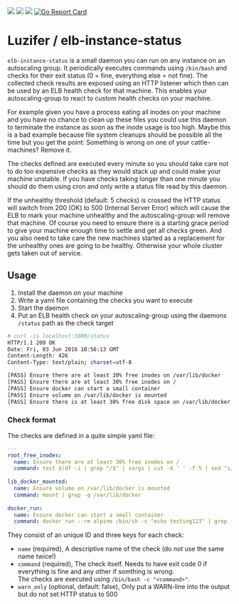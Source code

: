 ![](https://badges.fyi/github/license/Luzifer/elb-instance-status)
![](https://badges.fyi/github/latest-release/Luzifer/elb-instance-status)
![](https://badges.fyi/github/downloads/Luzifer/elb-instance-status)
[![Go Report Card](https://goreportcard.com/badge/github.com/Luzifer/elb-instance-status)](https://goreportcard.com/report/github.com/Luzifer/elb-instance-status)

# Luzifer / elb-instance-status

`elb-instance-status` is a small daemon you can run on any instance on an autoscaling group. It periodically executes commands using `/bin/bash` and checks for their exit status (0 = fine, everything else = not fine). The collected check results are exposed using an HTTP listener which then can be used by an ELB health check for that machine. This enables your autoscaling-group to react to custom health checks on your machine.

For example given you have a process eating all inodes on your machine and you have no chance to clean up these files you could use this daemon to terminate the instance as soon as the inode usage is too high. Maybe this is a bad example because file system cleanups should be possible all the time but you get the point: Something is wrong on one of your cattle-machines? Remove it.

The checks defined are executed every minute so you should take care not to do too expensive checks as they would stack up and could make your machine unstable. If you have checks taking longer than one minute you should do them using cron and only write a status file read by this daemon.

If the unhealthy threshold (default: 5 checks) is crossed the HTTP status will switch from 200 (OK) to 500 (Internal Server Error) which will cause the ELB to mark your machine unhealthy and the autoscaling-group will remove that machine. Of course you need to ensure there is a starting grace period to give your machine enough time to settle and get all checks green. And you also need to take care the new machines started as a replacement for the unhealthy ones are going to be healthy. Otherwise your whole cluster gets taken out of service.

## Usage

1. Install the daemon on your machine
2. Write a yaml file containing the checks you want to execute
3. Start the daemon
4. Put an ELB health check on your autoscaling-group using the daemons `/status` path as the check target

```bash
# curl -is localhost:3000/status
HTTP/1.1 200 OK
Date: Fri, 03 Jun 2016 10:56:13 GMT
Content-Length: 426
Content-Type: text/plain; charset=utf-8

[PASS] Ensure there are at least 30% free inodes on /var/lib/docker
[PASS] Ensure there are at least 30% free inodes on /
[PASS] Ensure docker can start a small container
[PASS] Ensure volume on /var/lib/docker is mounted
[PASS] Ensure there is at least 30% free disk space on /var/lib/docker
```

### Check format

The checks are defined in a quite simple yaml file:

```yaml
---
root_free_inodes:
  name: Ensure there are at least 30% free inodes on /
  command: test $(df -i | grep "/$" | xargs | cut -d ' ' -f 5 | sed "s/%//") -lt 70
 
lib_docker_mounted:
  name: Ensure volume on /var/lib/docker is mounted
  command: mount | grep -q /var/lib/docker
 
docker_run:
  name: Ensure docker can start a small container
  command: docker run --rm alpine /bin/sh -c "echo testing123" | grep -q testing123
```

They consist of an unique ID and three keys for each check:

- `name` (required), A descriptive name of the check (do *not* use the same name twice!)
- `command` (required), The check itself. Needs to have exit code 0 if everything is fine and any other if somthing is wrong.  
  The checks are executed using `/bin/bash -c "<command>"`.
- `warn_only` (optional, default: false), Only put a WARN-line into the output but do not set HTTP status to 500

